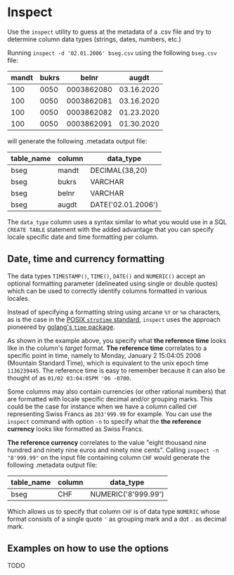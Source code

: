 # Inspect

Use the `inspect` utility to guess at the metadata of a .csv file and try to determine column data types (strings, dates, numbers, etc.) 

Running `inspect -d '02.01.2006' bseg.csv` using the following `bseg.csv` file:

| mandt | bukrs | belnr      | augdt      |
|-------|-------|------------|------------|
| 100   | 0050  | 0003862080 | 03.16.2020 |
| 100   | 0050  | 0003862081 | 03.16.2020 |
| 100   | 0050  | 0003862082 | 01.23.2020 |
| 100   | 0050  | 0003862091 | 01.30.2020 |

will generate the following .metadata output file:

| table_name | column | data_type          |
|------------|--------|--------------------|
| bseg       | mandt  | DECIMAL(38,20)     |
| bseg       | bukrs  | VARCHAR            |
| bseg       | belnr  | VARCHAR            |
| bseg       | augdt  | DATE('02.01.2006') |

The `data_type` column uses a syntax similar to what you would use in a SQL `CREATE TABLE` statement with the added advantage that you can specify locale specific date and time formatting per column. 

## Date, time and currency formatting

The data types `TIMESTAMP()`, `TIME()`, `DATE()` and `NUMERIC()` accept an optional formatting parameter (delineated using single or double quotes) which can be used to correctly identify columns formatted in various locales.

Instead of specifying a formatting string using arcane `%Y` or `%m` characters, as is the case in the [POSIX `strptime` standard](https://man7.org/linux/man-pages/man3/strptime.3p.html), `inspect` uses the approach pioneered by [golang's `time` package](https://golang.org/pkg/time/#pkg-constants).

As shown in the example above, you specify what **the reference time** looks like in the column's _target_ format. **The reference time** correlates to a specific point in time, namely to Monday, January 2 15:04:05 2006 (Mountain Standard Time), which is equivalent to the unix epoch time `1136239445`. The reference time is easy to remember because it can also be thought of as `01/02 03:04:05PM '06 -0700`.

Some columns may also contain currencies (or other rational numbers) that are formatted with locale specific decimal and/or grouping marks. This could be the case for instance when we have a column called `CHF` representing Swiss Francs as `203'999.99` for example. You can use the `inspect` command with option `-n` to specify what the **the reference currency** looks like formatted as Swiss Francs.

**The reference currency** correlates to the value "eight thousand nine hundred and ninety nine euros and ninety nine cents". Calling `inspect -n "8'999.99"` on the input file containing column `CHF` would generate the following .metadata output file:

| table_name | column | data_type           |
|------------|--------|---------------------|
| bseg       | CHF    | NUMERIC('8'999.99') |

Which allows us to specify that column `CHF` is of data type `NUMERIC` whose format consists of a single quote `'` as grouping mark and a dot `.` as decimal mark.

## Examples on how to use the options

TODO

